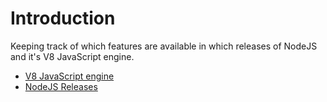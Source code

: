 # Introduction

Keeping track of which features are available in which releases of NodeJS and it's V8 JavaScript engine.


- [V8 JavaScript engine](./v8-releases/releases.md)
- [NodeJS Releases](./node-releases/index.md)
